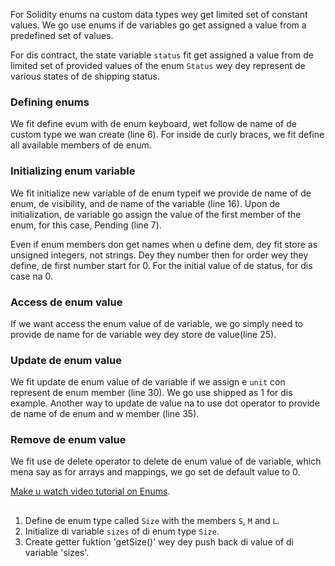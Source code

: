 For Solidity enums na custom data types wey get limited set of constant values. We go use enums if de variables go get assigned a value from a predefined set of values.

For dis contract, the state variable `status` fit get assigned a value from de limited set of provided values of the enum `Status` wey dey represent de various states of de shipping status.

### Defining enums

We fit define evum with de enum keyboard, wet follow de name of de custom type we wan create (line 6). For inside de curly braces, we fit define all available members of de enum.

### Initializing enum variable

We fit initialize new variable of de enum typeif we provide de name of de enum, de visibility, and de name of the variable (line 16). Upon de initialization, de variable go assign the value of the first member of the enum, for this case, Pending (line 7).

Even if enum members don get names when u define dem, dey fit store as unsigned integers, not strings. Dey they number then for order wey they define, de first number start for 0. For the initial value of de status, for dis case na 0.

### Access de enum value

If we want access the enum value of de variable, we go simply need to provide de name for de variable wey dey store de value(line 25).

### Update de enum value

We fit update de enum value of de variable if we assign e `unit` con represent de enum member (line 30). We go use shipped as 1 for dis example. Another way to update de value na to use dot operator to provide de name of de enum and w member (line 35).

### Remove de enum value

We fit use de delete operator to delete de enum value of de variable, which mena say as for arrays and mappings, we go set de default value to 0.

<a href="https://www.youtube.com/watch?v=yJbx07N15j0" target="_blank">Make u watch video tutorial on Enums</a>.

##

1. Define de enum type called `Size` with the members `S`, `M` and `L`.
2. Initialize di variable `sizes` of di enum type `Size`.
3. Create getter fuktion 'getSize()' wey dey push back di value of di variable 'sizes'.